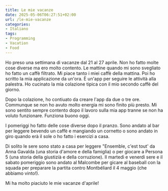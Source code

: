 ```yaml
---
title: Le mie vacanze
date: 2025-05-06T06:27:51+02:00
url: /le-mie-vacanze
categories:
- Italiano
tags:
- Programming
- Vacation
- Food
---
```


Ho preso una settimana di vacanze dal 21 al 27 aprile. Non ho fatto molte cose diverse ma ero molto contento. Le mattine quando mi sono svegliato ho fatto un caffè filtrato. Mi piace tanto i miei caffè della mattina. Poi ho scritto la mia applicazione da un'ora. È un'app per seguire le attività alla palestra. Ho cucinato la mia colazione tipica con il mio secondo caffè del giorno.

Dopo la colazione, ho contiuato da creare l'app da due o tre ore. Communque se non ho avuto molto energia mi sono finito più presto. Mi sono sentito sempre contento dopo il lavoro sulla mia app tranne se non ha voluto funzionare. Funziona buono oggi.

I pomeriggi ho fatto delle cose diverse dopo il pranzo. Sono andato al bar per leggere bevendo un caffè e mangiando un cornetto o sono andato in giro quando erà il sole o ho fatto i esercizi a casa. 

Di solito le sere sono stato a casa per leggere "Ensemble, c'est tout' da Anna Gavalda (una storia d'amore e della famiglia) o per giocare a Persona 5 (una storia della giustizià e della corruzione). Il martedì e venerdì sere e il sabato pomeriggio sono andato al Malcombe per gicare al baseball con la squada per preparare la partita contro Montbéliard il 4 maggio (che abbiamo vinto!).

Mi ha molto piaciuto le mie vacanze d'aprile!
